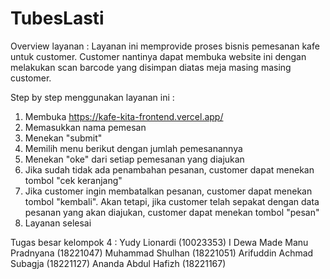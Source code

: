# TubesLasti

Overview layanan : 
Layanan ini memprovide proses bisnis pemesanan kafe untuk customer. Customer nantinya dapat membuka website ini dengan melakukan scan barcode yang disimpan diatas meja masing masing customer.

Step by step menggunakan layanan ini :
1. Membuka https://kafe-kita-frontend.vercel.app/
2. Memasukkan nama pemesan
3. Menekan "submit"
4. Memilih menu berikut dengan jumlah pemesanannya
5. Menekan "oke" dari setiap pemesanan yang diajukan
6. Jika sudah tidak ada penambahan pesanan, customer dapat menekan tombol "cek keranjang"
7. Jika customer ingin membatalkan pesanan, customer dapat menekan tombol "kembali". Akan tetapi, jika customer telah sepakat dengan data pesanan yang akan diajukan, customer dapat menekan tombol "pesan"
8. Layanan selesai

Tugas besar kelompok 4 : 
Yudy Lionardi (10023353)
I Dewa Made Manu Pradnyana (18221047)
Muhammad Shulhan (18221051)
Arifuddin Achmad Subagja (18221127)
Ananda Abdul Hafizh (18221167)


